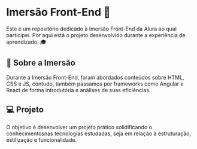 # Imersão Front-End 🚀

Este é um repositório dedicado à Imersão Front-End da Alura ao qual participei. Por aqui está o projeto desenvolvido durante a experiência de aprendizado. 🎓

## 🌟 Sobre a Imersão

Durante a Imersão Front-End, foram abordados conteúdos sobre HTML, CSS e JS, contudo, também passamos por frameworks como Angular e React de forma introdutória e análises de suas eficiências. 

## 💻 Projeto
O objetivo é desenvolver um projeto prático solidificando o conhecimentosnas tecnologias estudadas, seja em relação à estruturação, estilização e funcionalidade.

